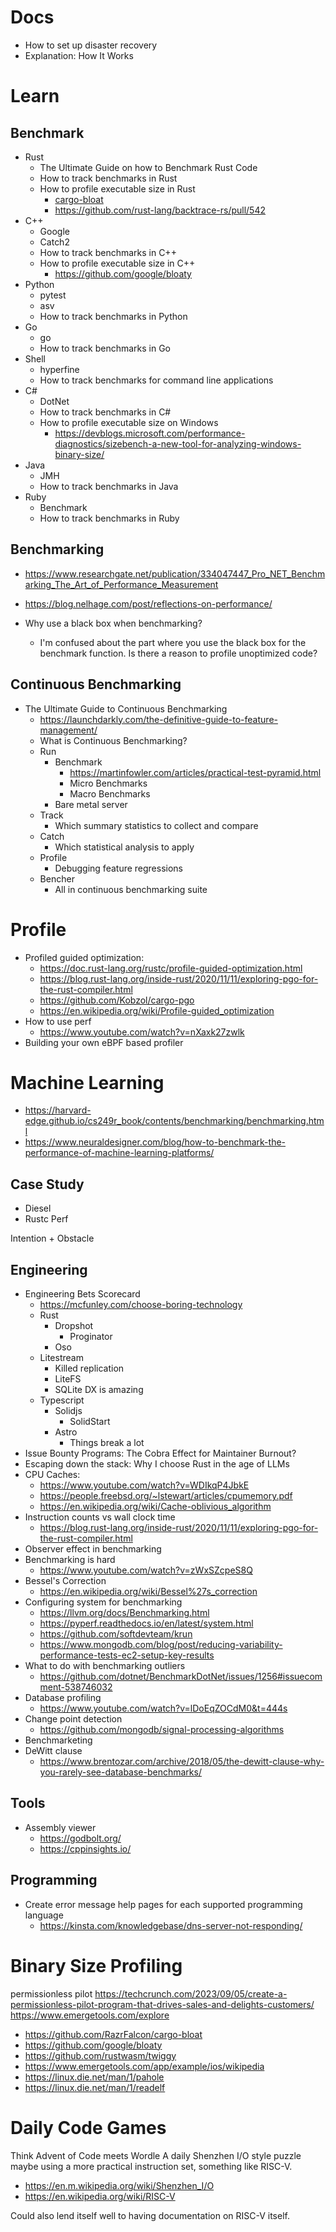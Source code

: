 # Docs
- How to set up disaster recovery
- Explanation: How It Works

# Learn

## Benchmark
- Rust
  - The Ultimate Guide on how to Benchmark Rust Code
  - How to track benchmarks in Rust
  - How to profile executable size in Rust
    - [cargo-bloat](https://github.com/RazrFalcon/cargo-bloat)
    - https://github.com/rust-lang/backtrace-rs/pull/542
- C++
  - Google
  - Catch2
  - How to track benchmarks in C++
  - How to profile executable size in C++
    - https://github.com/google/bloaty
- Python
  - pytest
  - asv
  - How to track benchmarks in Python
- Go
  - go
  - How to track benchmarks in Go
- Shell
  - hyperfine
  - How to track benchmarks for command line applications
- C#
  - DotNet
  - How to track benchmarks in C#
  - How to profile executable size on Windows
    - https://devblogs.microsoft.com/performance-diagnostics/sizebench-a-new-tool-for-analyzing-windows-binary-size/
- Java
  - JMH
  - How to track benchmarks in Java
- Ruby
  - Benchmark
  - How to track benchmarks in Ruby

## Benchmarking
- https://www.researchgate.net/publication/334047447_Pro_NET_Benchmarking_The_Art_of_Performance_Measurement
- https://blog.nelhage.com/post/reflections-on-performance/

- Why use a black box when benchmarking?
  - I'm confused about the part where you use the black box for the benchmark function. Is there a reason to profile unoptimized code?

## Continuous Benchmarking
- The Ultimate Guide to Continuous Benchmarking
    - https://launchdarkly.com/the-definitive-guide-to-feature-management/
    - What is Continuous Benchmarking?
    - Run
      - Benchmark
        - https://martinfowler.com/articles/practical-test-pyramid.html
        - Micro Benchmarks
        - Macro Benchmarks
      - Bare metal server
    - Track
        - Which summary statistics to collect and compare
    - Catch
        - Which statistical analysis to apply
    - Profile
        - Debugging feature regressions
    - Bencher
        - All in continuous benchmarking suite

# Profile
- Profiled guided optimization:
  - https://doc.rust-lang.org/rustc/profile-guided-optimization.html
  - https://blog.rust-lang.org/inside-rust/2020/11/11/exploring-pgo-for-the-rust-compiler.html
  - https://github.com/Kobzol/cargo-pgo
  - https://en.wikipedia.org/wiki/Profile-guided_optimization
- How to use perf
  - https://www.youtube.com/watch?v=nXaxk27zwlk
- Building your own eBPF based profiler

# Machine Learning
- https://harvard-edge.github.io/cs249r_book/contents/benchmarking/benchmarking.html
- https://www.neuraldesigner.com/blog/how-to-benchmark-the-performance-of-machine-learning-platforms/

## Case Study
- Diesel
- Rustc Perf

Intention + Obstacle

## Engineering
- Engineering Bets Scorecard
  - https://mcfunley.com/choose-boring-technology
  - Rust
    - Dropshot
      - Proginator
    - Oso
  - Litestream
    - Killed replication
    - LiteFS
    - SQLite DX is amazing
  - Typescript
    - Solidjs
      - SolidStart
    - Astro
      - Things break a lot
- Issue Bounty Programs: The Cobra Effect for Maintainer Burnout?
- Escaping down the stack: Why I choose Rust in the age of LLMs
- CPU Caches:
  - https://www.youtube.com/watch?v=WDIkqP4JbkE
  - https://people.freebsd.org/~lstewart/articles/cpumemory.pdf
  - https://en.wikipedia.org/wiki/Cache-oblivious_algorithm
- Instruction counts vs wall clock time
  - https://blog.rust-lang.org/inside-rust/2020/11/11/exploring-pgo-for-the-rust-compiler.html
- Observer effect in benchmarking
- Benchmarking is hard
  - https://www.youtube.com/watch?v=zWxSZcpeS8Q
- Bessel's Correction
  - https://en.wikipedia.org/wiki/Bessel%27s_correction
- Configuring system for benchmarking
  - https://llvm.org/docs/Benchmarking.html
  - https://pyperf.readthedocs.io/en/latest/system.html
  - https://github.com/softdevteam/krun
  - https://www.mongodb.com/blog/post/reducing-variability-performance-tests-ec2-setup-key-results
- What to do with benchmarking outliers
  - https://github.com/dotnet/BenchmarkDotNet/issues/1256#issuecomment-538746032
- Database profiling
  - https://www.youtube.com/watch?v=lDoEqZOCdM0&t=444s
- Change point detection
  - https://github.com/mongodb/signal-processing-algorithms
- Benchmarketing
- DeWitt clause
  - https://www.brentozar.com/archive/2018/05/the-dewitt-clause-why-you-rarely-see-database-benchmarks/

## Tools
- Assembly viewer
  - https://godbolt.org/
  - https://cppinsights.io/

## Programming
- Create error message help pages for each supported programming language
  - https://kinsta.com/knowledgebase/dns-server-not-responding/

# Binary Size Profiling

permissionless pilot
https://techcrunch.com/2023/09/05/create-a-permissionless-pilot-program-that-drives-sales-and-delights-customers/
https://www.emergetools.com/explore
- https://github.com/RazrFalcon/cargo-bloat
- https://github.com/google/bloaty
- https://github.com/rustwasm/twiggy
- https://www.emergetools.com/app/example/ios/wikipedia
- https://linux.die.net/man/1/pahole
- https://linux.die.net/man/1/readelf

# Daily Code Games

Think Advent of Code meets Wordle
A daily Shenzhen I/O style puzzle maybe using a more practical instruction set, something like RISC-V.

- https://en.m.wikipedia.org/wiki/Shenzhen_I/O
- https://en.wikipedia.org/wiki/RISC-V

Could also lend itself well to having documentation on RISC-V itself.
